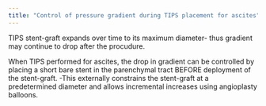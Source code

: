 ```yaml
---
title: "Control of pressure gradient during TIPS placement for ascites"
---
```

TIPS stent-graft expands over time to its maximum diameter- thus gradient may continue to drop after the procudure.

When TIPS performed for ascites, the drop in gradient can be controlled by placing a short bare stent in the parenchymal tract BEFORE deployment of the stent-graft.
-This externally constrains the stent-graft at a predetermined diameter and allows incremental increases using angioplasty balloons.

